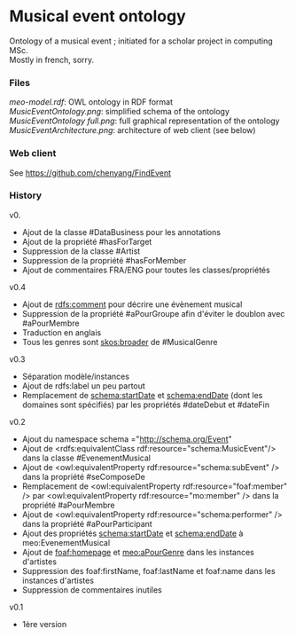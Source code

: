 # Musical event ontology
Ontology of a musical event ; initiated for a scholar project in computing MSc.  
Mostly in french, sorry.  

### Files
*meo-model.rdf*: OWL ontology in RDF format  
*MusicEventOntology.png*: simplified schema of the ontology  
*MusicEventOntology full.png*: full graphical representation of the ontology  
*MusicEventArchitecture.png*: architecture of web client (see below)  

### Web client
See https://github.com/chenyang/FindEvent

### History
v0.
* Ajout de la classe #DataBusiness pour les annotations
* Ajout de la propriété #hasForTarget
* Suppression de la classe #Artist
* Suppression de la propriété #hasForMember
* Ajout de commentaires FRA/ENG pour toutes les classes/propriétés

v0.4
* Ajout de <rdfs:comment> pour décrire une évènement musical
* Suppression de la propriété #aPourGroupe afin d'éviter le doublon avec #aPourMembre
* Traduction en anglais
* Tous les genres sont <skos:broader> de #MusicalGenre

v0.3
* Séparation modèle/instances
* Ajout de rdfs:label un peu partout
* Remplacement de <schema:startDate> et <schema:endDate> (dont les domaines sont spécifiés) par les propriétés #dateDebut et #dateFin 

v0.2
* Ajout du namespace schema ="http://schema.org/Event"
* Ajout de <rdfs:equivalentClass rdf:resource="schema:MusicEvent"/> dans la classe #EvenementMusical
* Ajout de <owl:equivalentProperty rdf:resource="schema:subEvent" /> dans la propriété #seComposeDe
* Remplacement de <owl:equivalentProperty rdf:resource="foaf:member" /> par <owl:equivalentProperty rdf:resource="mo:member" /> dans la propriété #aPourMembre
* Ajout de <owl:equivalentProperty rdf:resource="schema:performer" /> dans la propriété #aPourParticipant
* Ajout des propriétés <schema:startDate> et <schema:endDate> à meo:EvenementMusical
* Ajout de <foaf:homepage> et <meo:aPourGenre> dans les instances d'artistes
* Suppression des foaf:firstName, foaf:lastName et foaf:name dans les instances d'artistes
* Suppression de commentaires inutiles

v0.1
* 1ère version